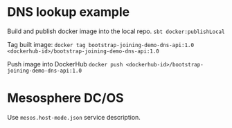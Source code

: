 DNS lookup example
===

Build and publish docker image into the local repo.
`sbt docker:publishLocal`

Tag built image:
`docker tag bootstrap-joining-demo-dns-api:1.0 <dockerhub-id>/bootstrap-joining-demo-dns-api:1.0`

Push image into DockerHub 
`docker push <dockerhub-id>/bootstrap-joining-demo-dns-api:1.0`

Mesosphere DC/OS
===

Use `mesos.host-mode.json` service description.